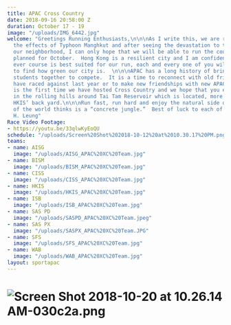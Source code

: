 ```yaml
---
title: APAC Cross Country
date: 2018-09-16 20:58:00 Z
duration: October 17 - 19
image: "/uploads/IMG_6442.jpg"
welcome: "Greetings Running Enthusiasts,\n\n\nAs I write this, we are reeling from
  the effects of Typhoon Manghkut and after seeing the devastation to the trees in
  our neighborhood, I can only hope that we will be able to run the course we have
  planned for October.  Hong Kong is a resilient city and I am confident that which
  ever course is best suited for our run, each and every one of you will be surprised
  to find how green our city is.  \n\n\nAPAC has a long history of bringing international
  students together to compete.  It is a time to reconnect with old friends you may
  have raced against last year or to make new friendships with new APAC peers.  This
  is the first time we have hosted Cross Country and we hope that you enjoy running
  in the rolling hills around Tai Tam Reservoir which is located, more or less, in
  HKIS’ back yard.\n\n\nRun fast, run hard and enjoy the natural side of what most
  of the world thinks is a “concrete jungle.”  Best of luck to each of you!\n\n\nSincerely\nSharon
  H. Leung"
Race Video Footage:
- https://youtu.be/33qlwKyEoQU
schedule: "/uploads/Screen%20Shot%202018-10-12%20at%2010.30.17%20PM.png"
teams:
- name: AISG
  image: "/uploads/AISG_APAC%20XC%20Team.jpg"
- name: BISM
  image: "/uploads/BISM_APAC%20XC%20Team.jpg"
- name: CISS
  image: "/uploads/CISS_APAC%20XC%20Team.jpg"
- name: HKIS
  image: "/uploads/HKIS_APAC%20XC%20Team.jpg"
- name: ISB
  image: "/uploads/ISB_APAC%20XC%20Team.jpg"
- name: SAS PD
  image: "/uploads/SASPD_APAC%20XC%20Team.jpeg"
- name: SAS PX
  image: "/uploads/SASPX_APAC%20XC%20Team.JPG"
- name: SFS
  image: "/uploads/SFS_APAC%20XC%20Team.jpg"
- name: WAB
  image: "/uploads/WAB_APAC%20XC%20Team.jpg"
layout: sportapac
---
```


# ![Screen Shot 2018-10-20 at 10.26.14 AM-030c2a.png](/uploads/Screen%20Shot%202018-10-20%20at%2010.26.14%20AM-030c2a.png)